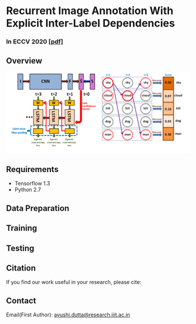 # Recurrent Image Annotation With Explicit Inter-Label Dependencies

### In ECCV 2020 [[pdf]](https://www.ecva.net/papers/eccv_2020/papers_ECCV/papers/123740188.pdf)

## Overview

![Multi-Order-RNN Preview](https://github.com/ayushidutta/multi-order-rnn/blob/master/assets/images/multi-order-rnn-preview.png)

## Requirements

* Tensorflow 1.3
* Python 2.7

## Data Preparation

## Training

## Testing

## Citation

If you find our work useful in your research, please cite:

## Contact

Email(First Author): ayushi.dutta@research.iiit.ac.in



